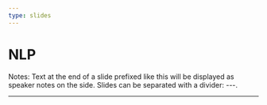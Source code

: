 ```yaml
---
type: slides
---
```


# NLP

Notes: Text at the end of a slide prefixed like this will be displayed as
speaker notes on the side. Slides can be separated with a divider: ---.

--- 
